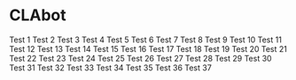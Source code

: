 # CLAbot
Test 1
Test 2
Test 3
Test 4
Test 5
Test 6
Test 7
Test 8
Test 9
Test 10
Test 11
Test 12
Test 13
Test 14
Test 15
Test 16
Test 17
Test 18
Test 19
Test 20
Test 21
Test 22
Test 23
Test 24
Test 25
Test 26
Test 27
Test 28
Test 29
Test 30
Test 31
Test 32
Test 33
Test 34
Test 35
Test 36
Test 37

